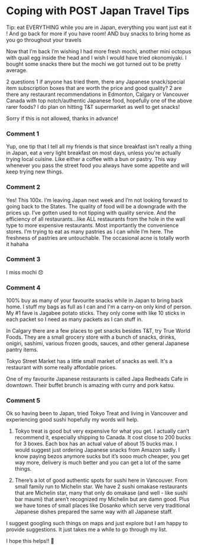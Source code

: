 # Coping with POST Japan Travel Tips 

Tip: eat EVERYTHING while you are in Japan, everything you want just eat it ! And go back for more if you have room! AND buy snacks to bring home as you go throughout your travels

Now that I’m back I’m wishing I had more fresh mochi, another mini octopus with quail egg inside the head and I wish I would have tried okonomiyaki. I bought some snacks there but the mochi we got turned out to be pretty average.

2 questions 
1 if anyone has tried them, there any Japanese snack/special item subscription boxes that are worth the price and good quality? 
2 are there any restaurant recommendations in Edmonton, Calgary or Vancouver Canada with top notch/authentic Japanese food, hopefully one of the above rarer foods? I do plan on hitting T&T supermarket as well to get snacks! 

Sorry if this is not allowed, thanks in advance! 

### Comment 1

Yup, one tip that I tell all my friends is that since breakfast isn't really a thing in Japan, eat a very light breakfast on most days, unless you're actually trying local cuisine.  Like either a coffee with a bun or pastry.  This way whenever you pass the street food you always have some appetite and will keep trying new things.

### Comment 2

Yes! This 100x. I’m leaving Japan next week and I’m not looking forward to going back to the States. The quality of food will be a downgrade with the prices up. I’ve gotten used to not tipping with quality service. And the efficiency of all restaurants…like ALL restaurants from the hole in the wall type to more expensive restaurants. Most importantly the convenience stores. I’m trying to eat as many pastries as I can while I’m here. The freshness of pastries are untouchable. The occasional acne is totally worth it hahaha

### Comment 3

I miss mochi 😞

### Comment 4

100% buy as many of your favourite snacks while in Japan to bring back home. I stuff my bags as full as I can and I'm a carry-on only kind of person. My #1 fave is Jagabee potato sticks. They only come with like 10 sticks in each packet so I need as many packets as I can stuff in.




In Calgary there are a few places to get snacks besides T&T, try True World Foods. They are a small grocery store with a bunch of snacks, drinks, onigiri, sashimi, various frozen goods, sauces, and other general Japanese pantry items.




Tokyo Street Market has a little small market of snacks as well. It's a restaurant with some really affordable prices.




One of my favourite Japanese restaurants is called Japa Redheads Cafe in downtown. Their buffet brunch is amazing with curry and pork katsu.

### Comment 5

Ok so having been to Japan, tried Tokyo Treat and living in Vancouver and experiencing good sushi hopefully my words will help. 

1. Tokyo treat is good but very expensive for what you get. I actually can’t recommend it, especially shipping to Canada. It cost close to 200 bucks for 3 boxes. Each box has an actual value of about 15 bucks max. I would suggest just ordering Japanese snacks from Amazon sadly. I know paying bezos anymore sucks but it’s sooo much cheaper, you get way more, delivery is much better and you can get a lot of the same things. 

2. There’s a lot of good authentic spots for sushi here in Vancouver. From small family run to
Michelin star. We have 2 sushi omakase restaurants that are Michelin star, many that only do omakase (and well - like sushi bar maumi) that aren’t recognized my Michelin but are damn good. Plus we have tones of small places like Dosanko which serve very traditional Japanese dishes prepared the same way with all Japanese staff. 

I suggest googling such things on maps and just explore but I am happy to provide suggestions. It just takes me a while to go through my list. 

I hope this helps!! 🙏

